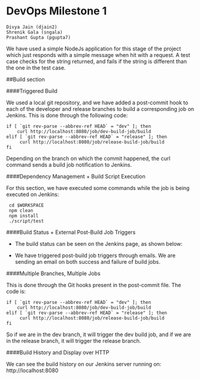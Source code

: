 # DevOps Milestone 1

    Divya Jain (djain2)
    Shrenik Gala (sngala)
    Prashant Gupta (pgupta7)

We have used a simple NodeJs application for this stage of the project which just responds with a simple message when hit with a request. A test case checks for the string returned, and fails if the string is different than the one in the test case.

##Build section

####Triggered Build

We used a local git repository, and we have added a post-commit hook to each of the developer and release branches to build a corresponding job on Jenkins. This is done through the following code:


    if [ `git rev-parse --abbrev-ref HEAD` = "dev" ]; then
        curl http://localhost:8080/job/dev-build-job/build
    elif [ `git rev-parse --abbrev-ref HEAD` = "release" ]; then
         curl http://localhost:8080/job/release-build-job/build
    fi

Depending on the branch on which the commit happened, the curl command sends a build job notification to Jenkins.

####Dependency Management + Build Script Execution

For this section, we have executed some commands while the job is being executed on Jenkins:

     cd $WORKSPACE
     npm clean
     npm install
     ./script/test

####Build Status + External Post-Build Job Triggers

- The build status can be seen on the Jenkins page, as shown below:

- We have triggered post-build job triggers through emails. We are sending an email on both success and failure of build jobs.

####Multiple Branches, Multiple Jobs

This is done through the Git hooks present in the post-commit file. The code is:

    if [ `git rev-parse --abbrev-ref HEAD` = "dev" ]; then
        curl http://localhost:8080/job/dev-build-job/build
    elif [ `git rev-parse --abbrev-ref HEAD` = "release" ]; then
         curl http://localhost:8080/job/release-build-job/build
    fi

So if we are in the dev branch, it will trigger the dev build job, and if we are in the release branch, it will trigger the release branch.

####Build History and Display over HTTP
    
We can see the build history on our Jenkins server running on: http://localhost:8080
